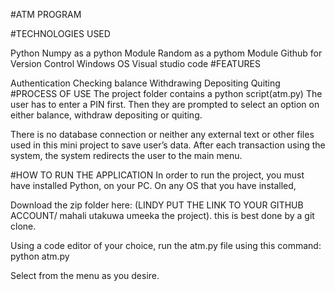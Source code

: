 #ATM PROGRAM

#TECHNOLOGIES USED

Python
Numpy as a python Module
Random as a pythom Module
Github for Version Control
Windows OS
Visual studio code
#FEATURES

Authentication
Checking balance
Withdrawing
Depositing
Quiting
#PROCESS OF USE The project folder contains a python script(atm.py) The user has to enter a PIN first. Then they are prompted to select an option on either balance, withdraw depositing or quiting.

There is no database connection or neither any external text or other files used in this mini project to save user’s data. After each transaction using the system, the system redirects the user to the main menu.

#HOW TO RUN THE APPLICATION In order to run the project, you must have installed Python, on your PC. On any OS that you have installed,

Download the zip folder here: (LINDY PUT THE LINK TO YOUR GITHUB ACCOUNT/ mahali utakuwa umeeka the project). this is best done by a git clone.

Using a code editor of your choice, run the atm.py file using this command: python atm.py

Select from the menu as you desire.
